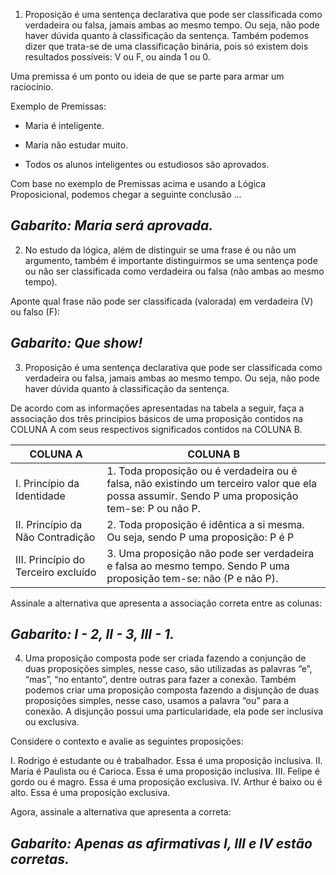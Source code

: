 1) Proposição é uma sentença declarativa que pode ser classificada como verdadeira ou falsa, jamais ambas ao mesmo tempo. Ou seja, não pode haver dúvida quanto à classificação da sentença. Também podemos dizer que trata-se de uma classificação binária, pois só existem dois resultados possíveis: V ou F, ou ainda 1 ou 0.

Uma premissa é um ponto ou ideia de que se parte para armar um raciocínio.

Exemplo de Premissas:

- Maria é inteligente.

- Maria não estudar muito.

- Todos os alunos inteligentes ou estudiosos são aprovados.

Com base no exemplo de Premissas acima e usando a Lógica Proposicional, podemos chegar a seguinte conclusão ...

***Gabarito: Maria será aprovada.***
---

2) No estudo da lógica, além de distinguir se uma frase é ou não um argumento, também é importante distinguirmos se uma sentença pode ou não ser classificada como verdadeira ou falsa (não ambas ao mesmo tempo).

Aponte qual frase não pode ser classificada (valorada) em verdadeira (V) ou falso (F):

***Gabarito: Que show!***
---

3) Proposição é uma sentença declarativa que pode ser classificada como verdadeira ou falsa, jamais ambas ao mesmo tempo. Ou seja, não pode haver dúvida quanto à classificação da sentença.

De acordo com as informações apresentadas na tabela a seguir, faça a associação dos três princípios básicos de uma proposição contidos na COLUNA A com seus respectivos significados contidos na COLUNA B.

| COLUNA A | COLUNA B |
| ------------ | ----------- |
| I. Princípio da Identidade | 1. Toda proposição ou é verdadeira ou é falsa, não existindo um terceiro valor que ela possa assumir. Sendo P uma proposição tem-se: P ou não P. |
| II. Princípio da Não Contradição |  	2. Toda proposição é idêntica a si mesma. Ou seja, sendo P uma proposição: P é P |
| III. Princípio do Terceiro excluído | 3. Uma proposição não pode ser verdadeira e falsa ao mesmo tempo. Sendo P uma proposição tem-se: não (P e não P). |

Assinale a alternativa que apresenta a associação correta entre as colunas:

***Gabarito: I - 2, II - 3, III - 1.***
---

4) Uma proposição composta pode ser criada fazendo a conjunção de duas proposições simples, nesse caso, são utilizadas as palavras “e”, “mas”, “no entanto”, dentre outras para fazer a conexão. Também podemos criar uma proposição composta fazendo a disjunção de duas proposições simples, nesse caso, usamos a palavra “ou” para a conexão. A disjunção possui uma particularidade, ela pode ser inclusiva ou exclusiva.

Considere o contexto e avalie as seguintes proposições:

I. Rodrigo é estudante ou é trabalhador. Essa é uma proposição inclusiva.
II. Maria é Paulista ou é Carioca. Essa é uma proposição inclusiva.
III. Felipe é gordo ou é magro. Essa é uma proposição exclusiva.
IV. Arthur é baixo ou é alto. Essa é uma proposição exclusiva.

Agora, assinale a alternativa que apresenta a correta:

***Gabarito: Apenas as afirmativas I, III e IV estão corretas.***
---